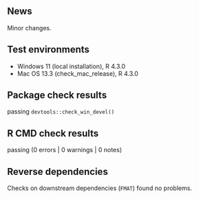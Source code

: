## News

Minor changes.

## Test environments

-   Windows 11 (local installation), R 4.3.0
-   Mac OS 13.3 (check_mac_release), R 4.3.0

## Package check results

passing `devtools::check_win_devel()`

## R CMD check results

passing (0 errors | 0 warnings | 0 notes)

## Reverse dependencies

Checks on downstream dependencies (`FMAT`) found no problems.
